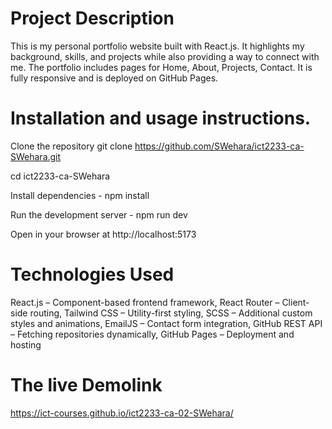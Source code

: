 


# Project Description

This is my personal portfolio website built with React.js. It highlights my background, skills, and projects while also providing a way to connect with me. The portfolio includes pages for Home, About, Projects, Contact. It is fully responsive and is deployed on GitHub Pages.

# Installation and usage instructions.

Clone the repository
git clone https://github.com/SWehara/ict2233-ca-SWehara.git

cd ict2233-ca-SWehara

Install dependencies - npm install

Run the development server - npm run dev

Open in your browser at
http://localhost:5173

# Technologies Used

React.js – Component-based frontend framework, 
React Router – Client-side routing, 
Tailwind CSS – Utility-first styling, 
SCSS – Additional custom styles and animations, 
EmailJS – Contact form integration, 
GitHub REST API – Fetching repositories dynamically,
GitHub Pages – Deployment and hosting

# The live Demolink
https://ict-courses.github.io/ict2233-ca-02-SWehara/
